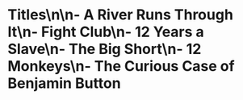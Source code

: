 # Titles\n\n- A River Runs Through It\n- Fight Club\n- 12 Years a Slave\n- The Big Short\n- 12 Monkeys\n- The Curious Case of Benjamin Button